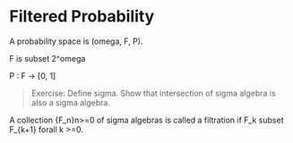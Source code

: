# Filtered Probability

A probability space is (omega, F, P).

F is subset 2^omega

P : F -> [0, 1]

> Exercise: Define sigma. Show that intersection of sigma algebra is also a sigma algebra.

A collection {F_n}n>=0 of sigma algebras is called a filtration if F_k subset F_{k+1} forall k >=0.



